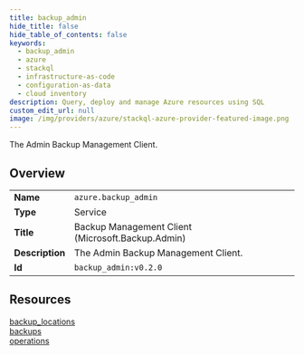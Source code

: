 ```yaml
---
title: backup_admin
hide_title: false
hide_table_of_contents: false
keywords:
  - backup_admin
  - azure
  - stackql
  - infrastructure-as-code
  - configuration-as-data
  - cloud inventory
description: Query, deploy and manage Azure resources using SQL
custom_edit_url: null
image: /img/providers/azure/stackql-azure-provider-featured-image.png
---
```

The Admin Backup Management Client.  
    

## Overview
<table><tbody>
<tr><td><b>Name</b></td><td><code>azure.backup_admin</code></td></tr>
<tr><td><b>Type</b></td><td>Service</td></tr>
<tr><td><b>Title</b></td><td>Backup Management Client (Microsoft.Backup.Admin)</td></tr>
<tr><td><b>Description</b></td><td>The Admin Backup Management Client.</td></tr>
<tr><td><b>Id</b></td><td><code>backup_admin:v0.2.0</code></td></tr>
</tbody></table>

## Resources
<div class="row">
<div class="providerDocColumn">
<a href="/providers/azure/backup_admin/backup_locations/">backup_locations</a><br />
<a href="/providers/azure/backup_admin/backups/">backups</a><br />
</div>
<div class="providerDocColumn">
<a href="/providers/azure/backup_admin/operations/">operations</a><br />
</div>
</div>

